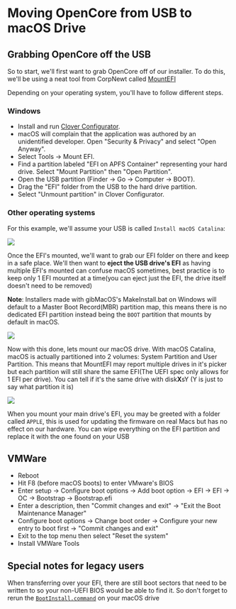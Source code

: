 # Moving OpenCore from USB to macOS Drive

## Grabbing OpenCore off the USB

So to start, we'll first want to grab OpenCore off of our installer. To do this, we'll be using a neat tool from CorpNewt called [MountEFI](https://github.com/corpnewt/MountEFI)

Depending on your operating system, you'll have to follow different steps.

### Windows

* Install and run [Clover Configurator](https://mackie100projects.altervista.org/download-clover-configurator/).
* macOS will complain that the application was authored by an unidentified developer. Open "Security & Privacy" and select "Open Anyway".
* Select Tools -> Mount EFI.
* Find a partition labeled "EFI on APFS Container" representing your hard drive. Select "Mount Partition" then "Open Partition".
* Open the USB partition (Finder -> Go -> Computer -> BOOT).
* Drag the "EFI" folder from the USB to the hard drive partition.
* Select "Unmount partition" in Clover Configurator.

### Other operating systems

For this example, we'll assume your USB is called `Install macOS Catalina`:

![](../images/post-install/oc2hdd-md/usb-mount.png)

Once the EFI's mounted, we'll want to grab our EFI folder on there and keep in a safe place. We'll then want to **eject the USB drive's EFI** as having multiple EFI's mounted can confuse macOS sometimes, best practice is to keep only 1 EFI mounted at a time(you can eject just the EFI, the drive itself doesn't need to be removed)

**Note**: Installers made with gibMacOS's MakeInstall.bat on Windows will default to a Master Boot Record(MBR) partition map, this means there is no dedicated EFI partition instead being the `BOOT` partition that mounts by default in macOS.

![](../images/post-install/oc2hdd-md/hdd-mount.png)

Now with this done, lets mount our macOS drive. With macOS Catalina, macOS is actually partitioned into 2 volumes: System Partition and User Partition. This means that MountEFI may report multiple drives in it's picker but each partition will still share the same EFI(The UEFI spec only allows for 1 EFI per drive). You can tell if it's the same drive with disk**X**sY (Y is just to say what partition it is)

![](../images/post-install/oc2hdd-md/hdd-clean.png)

When you mount your main drive's EFI, you may be greeted with a folder called `APPLE`, this is used for updating the firmware on real Macs but has no effect on our hardware. You can wipe everything on the EFI partition and replace it with the one found on your USB

## VMWare

* Reboot
* Hit F8 (before macOS boots) to enter VMware's BIOS
* Enter setup -> Configure boot options -> Add boot option -> EFI -> EFI -> OC -> Bootstrap -> Bootstrap.efi
* Enter a description, then "Commit changes and exit" -> "Exit the Boot Maintenance Manager"
* Configure boot options -> Change boot order -> Configure your new entry to boot first -> "Commit changes and exit"
* Exit to the top menu then select "Reset the system"
* Install VMWare Tools

## Special notes for legacy users

When transferring over your EFI, there are still boot sectors that need to be written to so your non-UEFI BIOS would be able to find it. So don't forget to rerun the [`BootInstall.command`](https://dortania.github.io/OpenCore-Install-Guide/extras/legacy.html) on your macOS drive
